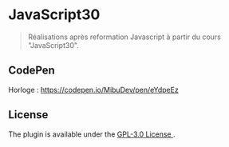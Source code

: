# JavaScript30 #

>Réalisations après reformation Javascript à partir du cours "JavaScript30".

## CodePen ##

Horloge : https://codepen.io/MibuDev/pen/eYdpeEz


## License ##

The plugin is available under the <a href="https://www.gnu.org/licenses/gpl-3.0.fr.html">GPL-3.0 License </a>.
